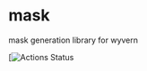 # mask
mask generation library for wyvern 

[![Actions Status](https://github.com/ly16302/mask/workflows/cibuildwheel/badge.svg)
